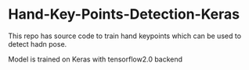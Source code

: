 # Hand-Key-Points-Detection-Keras
This repo has source code to train hand keypoints which can be used to detect hadn pose.

Model is trained on Keras with tensorflow2.0 backend 
